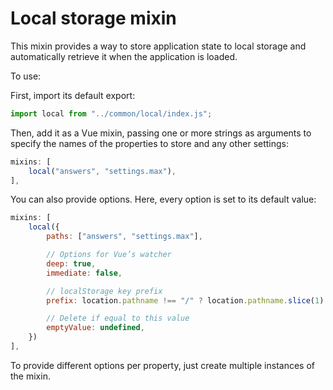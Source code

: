 # Local storage mixin

This mixin provides a way to store application state to local storage and automatically retrieve it when the application is loaded.

To use:

First, import its default export:

```js
import local from "../common/local/index.js";
```

Then, add it as a Vue mixin, passing one or more strings as arguments to specify the names of the properties to store and any other settings:

```js
mixins: [
	local("answers", "settings.max"),
],
```

You can also provide options.
Here, every option is set to its default value:

```js
mixins: [
	local({
		paths: ["answers", "settings.max"],

		// Options for Vue’s watcher
		deep: true,
		immediate: false,

		// localStorage key prefix
		prefix: location.pathname !== "/" ? location.pathname.slice(1).replace(/\/?$/, "/") : "",

		// Delete if equal to this value
		emptyValue: undefined,
	})
],
```

To provide different options per property, just create multiple instances of the mixin.

